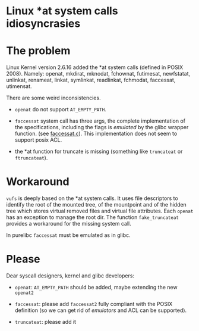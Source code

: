 Linux \*at system calls idiosyncrasies
====

# The problem
Linux Kernel version 2.6.16 added the \*at system calls (defined in POSIX 2008).
Namely: openat, mkdirat, mknodat, fchownat, futimesat, newfstatat, unlinkat, renameat,
linkat, symlinkat, readlinkat, fchmodat, faccessat, utimensat.

There are some weird inconsistencies.

* `openat` do not support `AT_EMPTY_PATH`. 

* `faccessat` system call has three args, the complete implementation of the 
specifications, including the flags is *emulated* by the glibc wrapper function.
(see [faccessat.c](https://sourceware.org/git/?p=glibc.git;a=blob;f=sysdeps/unix/sysv/linux/faccessat.c)).
This implementation does not seem to support posix ACL.

* the \*at function for truncate is missing (something like `truncateat` or
`ftruncateat`).

# Workaround

`vufs` is deeply based on the \*at system calls. It uses file descriptors to
identify the root of the mounted tree, of the mountpoint and of the hidden
tree which stores virtual removed files and virtual file attributes.
Each `openat` has an exception to manage the root dir.
The function `fake_truncateat` provides a workaround for the missing system call.

In purelibc `faccessat` must be emulated as in glibc.

# Please

Dear syscall designers, kernel and glibc developers: 

* `openat`: `AT_EMPTY_PATH` should be added, maybe extending the new `openat2`

* `faccessat`: please add `faccessat2` fully compliant with the POSIX definition
(so we can get rid of *emulators* and ACL can be supported).

* `truncateat`: please add it
